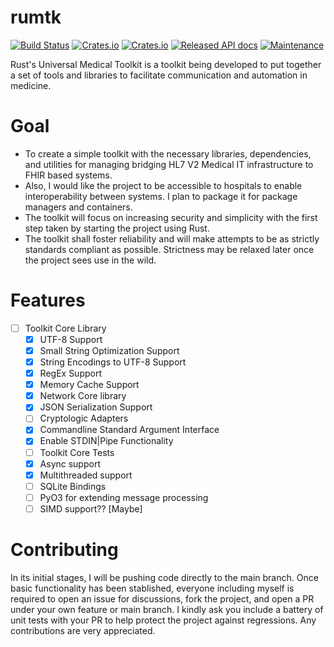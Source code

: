 # rumtk

[![Build Status](https://github.com/kiseitai3/rumtk/actions/workflows/check.yml/badge.svg)](https://github.com/kiseitai3/rumtk/actions/workflows/check.yml) [![Crates.io](https://img.shields.io/crates/l/rumtk-core)](LICENSE-LGPL) [![Crates.io](https://img.shields.io/crates/v/rumtk-core)](https://crates.io/crates/rumtk-core) [![Released API docs](https://docs.rs/rumtk-core/badge.svg)](https://docs.rs/rumtk-core) [![Maintenance](https://img.shields.io/maintenance/yes/2025)](https://github.com/kiseitai3/rumtk)

Rust's Universal Medical Toolkit is a toolkit being developed to put together a set of tools and libraries to facilitate
communication and automation in medicine.

# Goal

+ To create a simple toolkit with the necessary libraries, dependencies, and utilities for managing bridging HL7 V2
  Medical IT infrastructure to FHIR based systems.
+ Also, I would like the project to be accessible to hospitals to enable interoperability between systems. I plan to
  package it for package managers and containers.
+ The toolkit will focus on increasing security and simplicity with the first step taken by starting the project using
  Rust.
+ The toolkit shall foster reliability and will make attempts to be as strictly standards compliant as possible.
  Strictness may be relaxed later once the project sees use in the wild.

# Features

- [ ] Toolkit Core Library
    - [x] UTF-8 Support
    - [x] Small String Optimization Support
    - [x] String Encodings to UTF-8 Support
    - [x] RegEx Support
    - [x] Memory Cache Support
    - [x] Network Core library
    - [x] JSON Serialization Support
    - [ ] Cryptologic Adapters
    - [x] Commandline Standard Argument Interface
    - [x] Enable STDIN|Pipe Functionality
    - [ ] Toolkit Core Tests
    - [x] Async support
    - [x] Multithreaded support
    - [ ] SQLite Bindings
    - [ ] PyO3 for extending message processing
    - [ ] SIMD support?? [Maybe]

# Contributing

In its initial stages, I will be pushing code directly to the main branch. Once basic functionality has been stablished,
everyone including myself is required to open an issue for discussions, fork the project, and open a PR under your own
feature or main branch. I kindly ask you include a battery of unit tests with your PR to help protect the project
against regressions. Any contributions are very appreciated.
